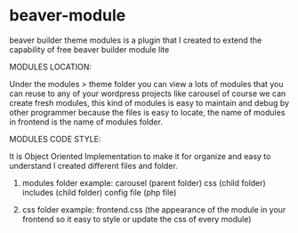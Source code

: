 # beaver-module
beaver builder theme modules is a plugin that I created to extend the capability of free beaver builder module lite


MODULES LOCATION:

Under the modules > theme folder you can view a lots of modules that you can reuse to any of your wordpress projects like carousel
of course we can create fresh modules, this kind of modules is easy to maintain and debug by other programmer because the files is easy to locate, the name  of modules in frontend is the name of modules folder.


MODULES CODE STYLE:

It is Object Oriented Implementation to make it for organize and easy to understand I created different files and folder.

1. modules folder
example:
  carousel (parent folder)
    css (child folder)
    includes (child folder)
    config file (php file)
    
2. css folder
example:
  frontend.css (the appearance of the module in your frontend so it easy to style or update the css of every module)
